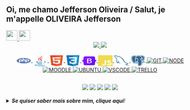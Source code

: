 <!--
**wasabibr/wasabibr** is a ✨ _special_ ✨ repository because its `README.md` (this file) appears on your GitHub profile.

Here are some ideas to get you started:

- 🔭 I’m currently working on ...
- 🌱 I’m currently learning ...
- 👯 I’m looking to collaborate on ...
- 🤔 I’m looking for help with ...
- 💬 Ask me about ...
- 📫 How to reach me: ...
- 😄 Pronouns: ...
- ⚡ Fun fact: ...
- 🔭 No momento estou trabalhando com PHP, HTML, CSS e JS.
- 🌱 Tenho estudado além de PHP e JS, JAVA.
-->

## Oi, me chamo Jefferson Oliveira / Salut, je m'appelle OLIVEIRA Jefferson  

<div>
  <a href="https://github.com/wasabibr">
  <img src="https://user-images.githubusercontent.com/34520708/159102373-102de562-6881-4078-b25a-de88c47409f5.png" width="30" height="28">
  <img src="https://user-images.githubusercontent.com/34520708/159102695-83f6a522-be03-4000-a441-23895093a520.png" width="30" height="28">
</div>
  
<div align="center">
  <a href="https://github.com/wasabibr">
  <img height="180em" src="https://github-readme-stats.vercel.app/api?username=wasabibr&show_icons=true&include_all_commits=true&count_private=true"/>
  <img height="180em" src="https://github-readme-stats.vercel.app/api/top-langs/?username=wasabibr&layout=compact&langs_count=7"/>
</div>
  
<div style="display: inline_block" align="center"><br>
  <img align="center" alt="PHP" height="30" width="40" src="https://raw.githubusercontent.com/devicons/devicon/master/icons/php/php-plain.svg">
  <!--
  <img align="center" alt="LARAVEL" height="30" width="40" src='https://icongr.am/devicon/laravel-plain-wordmark.svg?size=128&color=d33131'>
  <img align="center" alt="CAKE" height="30" width="40" src=''>
  -->
  <img align="center" alt="JAVA" height="30" width="40" src="https://raw.githubusercontent.com/devicons/devicon/master/icons/java/java-original.svg">
  <!--
  <img align="center" alt="SPRING" height="30" width="40" src="https://cdn.jsdelivr.net/gh/devicons/devicon/icons/spring/spring-original.svg">
  -->
  <img align="center" alt="HTML" height="30" width="40" src="https://raw.githubusercontent.com/devicons/devicon/master/icons/html5/html5-original.svg">
  <img align="center" alt="CSS" height="30" width="40" src="https://raw.githubusercontent.com/devicons/devicon/master/icons/css3/css3-original.svg">
  <!--
  <img align="center" alt="SASS" height="30" width="40" src="https://raw.githubusercontent.com/devicons/devicon/master/icons/sass/sass-original.svg">
  -->
  <img align="center" alt="BOOTSTRAP" height="30" width="40" src="https://raw.githubusercontent.com/devicons/devicon/master/icons/bootstrap/bootstrap-original.svg">
  <img align="center" alt="JS" height="30" width="40" src="https://raw.githubusercontent.com/devicons/devicon/master/icons/javascript/javascript-plain.svg">
  <!--
  <img align="center" alt="NODE" height="30" width="40" src="https://cdn.jsdelivr.net/gh/devicons/devicon/icons/nodejs/nodejs-original.svg">
  <img align="center" alt="REACT" height="30" width="40" src="https://raw.githubusercontent.com/devicons/devicon/master/icons/react/react-original.svg">
  <img align="center" alt="PYTHON" height="30" width="40" src="https://raw.githubusercontent.com/devicons/devicon/master/icons/python/python-original.svg">
  -->
  <img align="center" alt="MYSQL" height="30" width="40" src="https://raw.githubusercontent.com/devicons/devicon/master/icons/mysql/mysql-plain.svg">
  <img align="center" alt="POSTGRESQL" height="30" width="40" src="https://raw.githubusercontent.com/devicons/devicon/master/icons/postgresql/postgresql-plain.svg">
  <img align="center" alt="GIT" height="30" width="40" src='https://cdn.jsdelivr.net/gh/devicons/devicon/icons/git/git-original.svg'>
  <img align="center" alt="NODE" height="30" width="40" src="https://icongr.am/devicon/gitlab-original.svg?size=128&color=000000">
  <img align="center" alt="MOODLE" height="30" width="40" src='https://icongr.am/devicon/moodle-original.svg?size=128&color=currentColor'>
  <img align="center" alt="UBUNTU" height="30" width="40" src='https://icongr.am/devicon/ubuntu-plain.svg?size=128&color=f58300'>
  <img align="center" alt="VSCODE" height="30" width="40" src='https://icongr.am/devicon/visualstudio-plain.svg?size=128&color=d33131'>
  <img align="center" alt="TRELLO" height="30" width="40" src='https://icongr.am/devicon/trello-plain-wordmark.svg?size=128&color=006ce0'>
  <!--
  <img align="center" alt="" height="30" width="40" src=''>
  -->
</div>
  
  ##

<div align="center"> 
  <a href = "mailto:jefframosbr@gmail.com"><img src="https://img.shields.io/badge/-Gmail-red?style=for-the-badge&logo=gmail&logoColor=white" target="_blank"></a>
  <a href="https://www.linkedin.com/in/jefferson-leandro-ramos-de-oliveira-b6283aa" target="_blank"><img src="https://img.shields.io/badge/-LinkedIn-%230077B5?style=for-the-badge&logo=linkedin&logoColor=white" target="_blank"></a>
  <a href = "https://wasabibr.github.io"><img src="https://img.shields.io/badge/-github.io-%23333?style=for-the-badge&logo=github&logoColor=white" target="_blank"></a>
  <a href="https://discord.gg/dBTPSDqg" target="_blank"><img src="https://img.shields.io/badge/Discord-7289DA?style=for-the-badge&logo=discord&logoColor=white" target="_blank"></a>
  <a href = "https://www.freecodecamp.org/jefferson-l-ramos-de-oliveira"><img src="https://img.shields.io/badge/-freecodecamp-%23344?style=for-the-badge&logo=freecodecamp&logoColor=white" target="_blank"></a>
</div>
  
<br>
  
 <details>
   <summary><em><b>Se quiser saber mais sobre mim, clique aqui</b>!</em></summary>
  <div align="left" sytle="color: red">

  ``` js
  const wasabibr = {
      pessoal: {
          nomeCompleto: 'Jefferson Leandro Ramos de Oliveira',
          aniversario: '1978-02-10',
          pronomes: 'ele' | 'dele',
          interesses: ['música' , 'literatura' , 'estudo de linguagens' , 'cinema' , 'XBOX'],
          hobbyAtual: ['literatura clássica' , 'literatura syfy' , 'literatura fantástica medieval'],
      },
      profissional: {
          localDeTrabalho: 'Instituto Metrópole Digital (IMD/UFRN)',
          cargoAtual: 'Desenvolvedor Web Front End Jr',
          descricaoDeAtividades: 'Diagramação web do material didática digital dos Cursos Técnicos do IMD',
          tecnologiasEnvolvidas: ['HTML5' , 'JS' , 'CSS3' , 'PHP7' , 'PostgreSQL'],
      },
      tecnico: {
          tecnologias: {
              frontEnd: {
                  Javascript: ['Vanilla JS'],
                  HTML: ['HTML5'],
                  CSS: ['Bootstrap'],
              },
              backEnd: {
                  Javascript: ['Vanilla JS'],
                  DB: ['SQL SERVER' , 'PostgreSQL' , ' MySQL'],
                  PHP: ['PHP7'],
              },
              emEstudo: {
                  Java: ['Java8' , 'Spring'],
                  Javascript: ['React' , 'Angular'],
                  PHP: ['Laravel'],
              },
          },
      }
  }
  ```
  </div>
</details>
